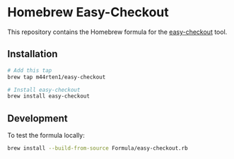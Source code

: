 # Homebrew Easy-Checkout

This repository contains the Homebrew formula for the [easy-checkout](https://github.com/m44rten1/easy-checkout) tool.

## Installation

```bash
# Add this tap
brew tap m44rten1/easy-checkout

# Install easy-checkout
brew install easy-checkout
```

## Development

To test the formula locally:

```bash
brew install --build-from-source Formula/easy-checkout.rb
```